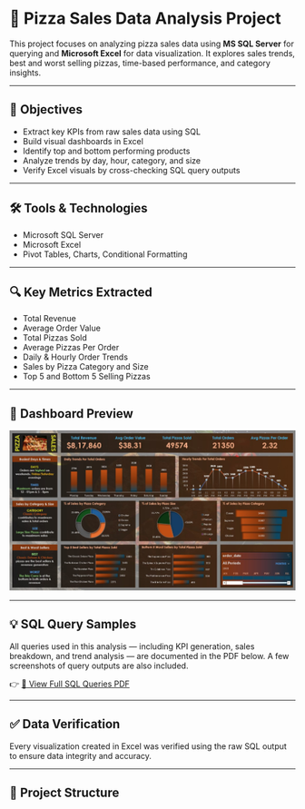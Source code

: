 # 🍕 Pizza Sales Data Analysis Project

This project focuses on analyzing pizza sales data using **MS SQL Server** for querying and **Microsoft Excel** for data visualization. It explores sales trends, best and worst selling pizzas, time-based performance, and category insights.

---

## 📌 Objectives

- Extract key KPIs from raw sales data using SQL
- Build visual dashboards in Excel
- Identify top and bottom performing products
- Analyze trends by day, hour, category, and size
- Verify Excel visuals by cross-checking SQL query outputs

---

## 🛠️ Tools & Technologies

- Microsoft SQL Server
- Microsoft Excel
- Pivot Tables, Charts, Conditional Formatting

---

## 🔍 Key Metrics Extracted

- Total Revenue
- Average Order Value
- Total Pizzas Sold
- Average Pizzas Per Order
- Daily & Hourly Order Trends
- Sales by Pizza Category and Size
- Top 5 and Bottom 5 Selling Pizzas

---

## 📸 Dashboard Preview

![Pizza Sales Dashboard](images/Dashboard.jpg)

---

## 💡 SQL Query Samples

All queries used in this analysis — including KPI generation, sales breakdown, and trend analysis — are documented in the PDF below. A few screenshots of query outputs are also included.

👉 [📄 View Full SQL Queries PDF](My%20PIZZA%20SALES%20QUERIES.pdf)

---

## ✅ Data Verification

Every visualization created in Excel was verified using the raw SQL output to ensure data integrity and accuracy.

---

## 📁 Project Structure

